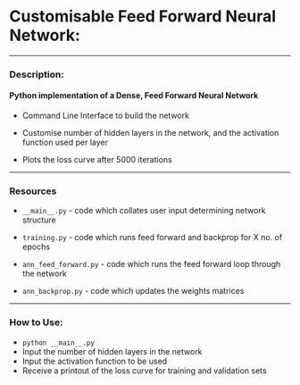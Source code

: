 # Customisable Feed Forward Neural Network:
---
### Description:
#### Python implementation of a Dense, Feed Forward Neural Network

* Command Line Interface to build the network

* Customise number of hidden layers in the network, and the activation function used per layer

* Plots the loss curve after 5000 iterations

---
### Resources

* `__main__.py` - code which collates user input determining network structure

* `training.py` - code which runs feed forward and backprop for X no. of epochs

* `ann_feed_forward.py` - code which runs the feed forward loop through the network

* `ann_backprop.py` - code which updates the weights matrices


---
### How to Use:

* `python __main__.py`
* Input the number of hidden layers in the network
* Input the activation function to be used
* Receive a printout of the loss curve for training and validation sets
